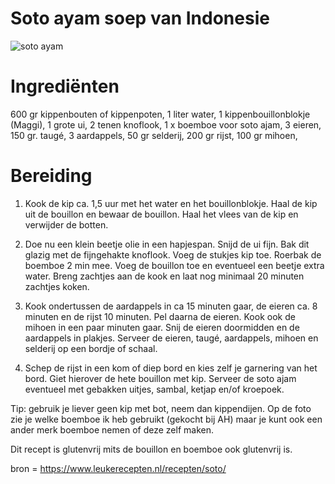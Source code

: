 # Soto ayam soep van Indonesie
![soto ayam](https://github.com/notsosaltyasiankid/Markdown/assets/144677432/f0625053-971a-4347-89e3-9c6967259615)
# Ingrediënten
600 gr kippenbouten of kippenpoten,
1 liter water,
1 kippenbouillonblokje (Maggi),
1 grote ui,
2 tenen knoflook,
1 x boemboe voor soto ajam,
3 eieren,
150 gr. taugé,
3 aardappels,
50 gr selderij,
200 gr rijst,
100 gr mihoen,
# Bereiding
1. Kook de kip ca. 1,5 uur met het water en het bouillonblokje. Haal de kip uit de bouillon en bewaar de bouillon. Haal het vlees van de kip en verwijder de botten.

2. Doe nu een klein beetje olie in een hapjespan. Snijd de ui fijn. Bak dit glazig met de fijngehakte knoflook. Voeg de stukjes kip toe. Roerbak de boemboe 2 min mee. Voeg de bouillon toe en eventueel een beetje extra water. Breng zachtjes aan de kook en laat nog minimaal 20 minuten zachtjes koken.

3. Kook ondertussen de aardappels in ca 15 minuten gaar, de eieren ca. 8 minuten en de rijst 10 minuten. Pel daarna de eieren. Kook ook de mihoen in een paar minuten gaar. Snij de eieren doormidden en de aardappels in plakjes. Serveer de eieren, taugé, aardappels, mihoen en selderij op een bordje of schaal.

4. Schep de rijst in een kom of diep bord en kies zelf je garnering van het bord. Giet hierover de hete bouillon met kip. Serveer de soto ajam eventueel met gebakken uitjes, sambal, ketjap en/of kroepoek.

Tip: gebruik je liever geen kip met bot, neem dan kippendijen. Op de foto zie je welke boemboe ik heb gebruikt (gekocht bij AH) maar je kunt ook een ander merk boemboe nemen of deze zelf maken.

Dit recept is glutenvrij mits de bouillon en boemboe ook glutenvrij is.

bron = https://www.leukerecepten.nl/recepten/soto/
